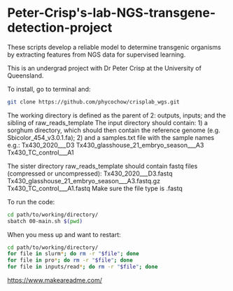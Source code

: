 # Peter-Crisp's-lab-NGS-transgene-detection-project
These scripts develop a reliable model to determine transgenic organisms by extracting features from NGS data for supervised learning.

This is an undergrad project with Dr Peter Crisp at the University of Queensland.
 
To install, go to terminal and:
```bash
git clone https://github.com/phycochow/crisplab_wgs.git
```

The working directory is defined as the parent of 2: outputs, inputs; and the sibling of raw_reads_template 
  The input directory should contain:
    1) a sorghum directory, which should then contain the reference genome (e.g. Sbicolor_454_v3.0.1.fa);
    2) and a samples.txt file with the sample names e.g.:
         Tx430_2020___D3
         Tx430_glasshouse_21_embryo_season___A3
         Tx430_TC_control___A1
    
The sister directory raw_reads_template should contain fastq files (compressed or uncompressed):
  Tx430_2020___D3.fastq
  Tx430_glasshouse_21_embryo_season___A3.fastq.gz
  Tx430_TC_control___A1.fastq
Make sure the file type is .fastq

To run the code:
```bash
cd path/to/working/directory/
sbatch 00-main.sh $(pwd)
```

When you mess up and want to restart:
```bash
cd path/to/working/directory/
for file in slurm*; do rm -r "$file"; done
for file in pro*; do rm -r "$file"; done
for file in inputs/read*; do rm -r "$file"; done
```

https://www.makeareadme.com/
